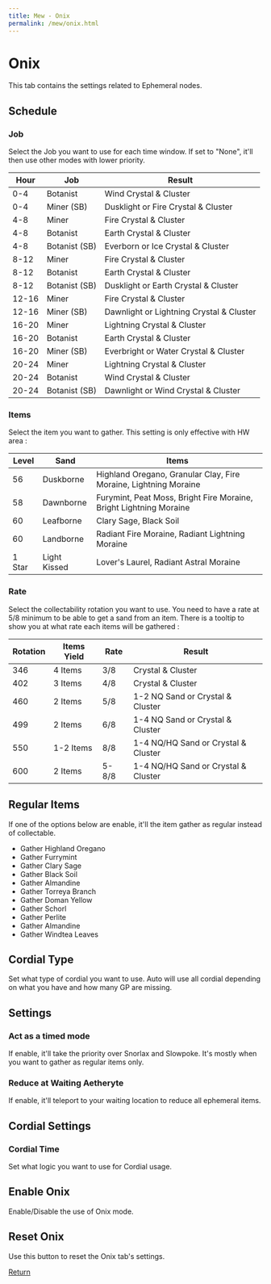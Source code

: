 ```yaml
---
title: Mew - Onix
permalink: /mew/onix.html
---
```


# Onix
This tab contains the settings related to Ephemeral nodes.

## Schedule
### Job
Select the Job you want to use for each time window.
If set to "None", it'll then use other modes with lower priority.

| Hour | Job | Result |
|-------|---------------|------------------------------------------|
| 0-4   | Botanist      | Wind Crystal & Cluster                   |
| 0-4   | Miner (SB)    | Dusklight or Fire Crystal & Cluster      |
| 4-8   | Miner         | Fire Crystal & Cluster                   |
| 4-8   | Botanist      | Earth Crystal & Cluster                  |
| 4-8   | Botanist (SB) | Everborn or Ice Crystal & Cluster        |
| 8-12  | Miner         | Fire Crystal & Cluster                   |
| 8-12  | Botanist      | Earth Crystal & Cluster                  |
| 8-12  | Botanist (SB) | Dusklight or Earth Crystal & Cluster     |
| 12-16 | Miner         | Fire Crystal & Cluster                   |
| 12-16 | Miner (SB)    | Dawnlight or Lightning Crystal & Cluster |
| 16-20 | Miner         | Lightning Crystal & Cluster              |
| 16-20 | Botanist      | Earth Crystal & Cluster                  |
| 16-20 | Miner (SB)    | Everbright or Water Crystal & Cluster    |
| 20-24 | Miner         | Lightning Crystal & Cluster              |
| 20-24 | Botanist      | Wind Crystal & Cluster                   |
| 20-24 | Botanist (SB) | Dawnlight or Wind Crystal & Cluster      |

### Items
Select the item you want to gather. This setting is only effective with HW area :

| Level | Sand | Items |
|--------|--------------|--------------------------------------------------------------------|
| 56     | Duskborne    | Highland Oregano, Granular Clay, Fire Moraine, Lightning Moraine   |
| 58     | Dawnborne    | Furymint, Peat Moss, Bright Fire Moraine, Bright Lightning Moraine |
| 60     | Leafborne    | Clary Sage, Black Soil                                             |
| 60     | Landborne    | Radiant Fire Moraine, Radiant Lightning Moraine                    |
| 1 Star | Light Kissed | Lover's Laurel, Radiant Astral Moraine                             |

### Rate
Select the collectability rotation you want to use. 
You need to have a rate at 5/8 minimum to be able to get a sand from an item.
There is a tooltip to show you at what rate each items will be gathered :

| Rotation | Items Yield | Rate  | Result |
|-----|-----------|-------|-------------------------------------|
| 346 | 4 Items   | 3/8   | Crystal & Cluster                   |
| 402 | 3 Items   | 4/8   | Crystal & Cluster                   |
| 460 | 2 Items   | 5/8   | 1-2 NQ Sand or Crystal & Cluster    |
| 499 | 2 Items   | 6/8   | 1-4 NQ Sand or Crystal & Cluster    |
| 550 | 1-2 Items | 8/8   | 1-4 NQ/HQ Sand or Crystal & Cluster |
| 600 | 2 Items   | 5-8/8 | 1-4 NQ/HQ Sand or Crystal & Cluster |

## Regular Items
If one of the options below are enable, it'll the item gather as regular instead of collectable.
 * Gather Highland Oregano
 * Gather Furrymint
 * Gather Clary Sage
 * Gather Black Soil
 * Gather Almandine
 * Gather Torreya Branch
 * Gather Doman Yellow
 * Gather Schorl
 * Gather Perlite
 * Gather Almandine
 * Gather Windtea Leaves
 
## Cordial Type
Set what type of cordial you want to use. Auto will use all cordial depending on what you have and how many GP are missing.

## Settings
### Act as a timed mode
If enable, it'll take the priority over Snorlax and Slowpoke. It's mostly when you want to gather as regular items only.

### Reduce at Waiting Aetheryte
If enable, it'll teleport to your waiting location to reduce all ephemeral items.

## Cordial Settings
### Cordial Time
Set what logic you want to use for Cordial usage.

## Enable Onix
Enable/Disable the use of Onix mode.

## Reset Onix
Use this button to reset the Onix tab's settings.

[Return](/mew.html)